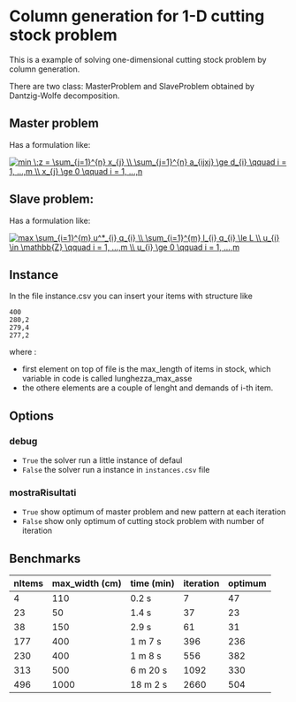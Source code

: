# Column generation for 1-D cutting stock problem
This is a example of solving one-dimensional cutting stock problem by column generation.


There are two class: MasterProblem and SlaveProblem obtained by Dantzig-Wolfe decomposition.

## Master problem
Has a formulation like:


<a href="https://www.codecogs.com/eqnedit.php?latex=min&space;\;z&space;=&space;\sum_{j=1}^{n}&space;x_{j}&space;\\&space;\sum_{j=1}^{n}&space;a_{ijxj}&space;\ge&space;d_{i}&space;\qquad&space;i&space;=&space;1,&space;...,m&space;\\&space;x_{j}&space;\ge&space;0&space;\qquad&space;i&space;=&space;1,&space;...,n" target="_blank"><img src="https://latex.codecogs.com/gif.latex?min&space;\;z&space;=&space;\sum_{j=1}^{n}&space;x_{j}&space;\\&space;\sum_{j=1}^{n}&space;a_{ijxj}&space;\ge&space;d_{i}&space;\qquad&space;i&space;=&space;1,&space;...,m&space;\\&space;x_{j}&space;\ge&space;0&space;\qquad&space;i&space;=&space;1,&space;...,n" title="min \;z = \sum_{j=1}^{n} x_{j} \\ \sum_{j=1}^{n} a_{ijxj} \ge d_{i} \qquad i = 1, ...,m \\ x_{j} \ge 0 \qquad i = 1, ...,n" /></a>

## Slave problem:
Has a formulation like:


<a href="https://www.codecogs.com/eqnedit.php?latex=max&space;\sum_{i=1}^{m}&space;u^*_{i}&space;q_{i}&space;\\&space;\sum_{i=1}^{m}&space;l_{i}&space;q_{i}&space;\le&space;L&space;\\&space;u_{i}&space;\in&space;\mathbb{Z}&space;\qquad&space;i&space;=&space;1,&space;...,m&space;\\&space;u_{i}&space;\ge&space;0&space;\qquad&space;i&space;=&space;1,&space;...,m" target="_blank"><img src="https://latex.codecogs.com/gif.latex?max&space;\sum_{i=1}^{m}&space;u^*_{i}&space;q_{i}&space;\\&space;\sum_{i=1}^{m}&space;l_{i}&space;q_{i}&space;\le&space;L&space;\\&space;u_{i}&space;\in&space;\mathbb{Z}&space;\qquad&space;i&space;=&space;1,&space;...,m&space;\\&space;u_{i}&space;\ge&space;0&space;\qquad&space;i&space;=&space;1,&space;...,m" title="max \sum_{i=1}^{m} u^*_{i} q_{i} \\ \sum_{i=1}^{m} l_{i} q_{i} \le L \\ u_{i} \in \mathbb{Z} \qquad i = 1, ...,m \\ u_{i} \ge 0 \qquad i = 1, ...,m" /></a>


## Instance
In the file instance.csv you can insert your items with structure like 
```
400
280,2
279,4
277,2
```
where :
- first element on top of file is the max_length of items in stock, which variable in code is called lunghezza_max_asse
- the othere elements are a couple of lenght and demands of i-th item.

## Options

### debug 
- ```True``` the solver run a little instance of defaul
- ```False``` the solver run a instance in ```instances.csv``` file

### mostraRisultati
- ```True``` show optimum of master problem and new pattern at each iteration
- ```False``` show only optimum of cutting stock problem with number of iteration


## Benchmarks

| nItems  | max_width (cm) | time (min) | iteration  | optimum |
| ------------- | ------------- | ------------- | ------------- | -------------|
| 4  | 110  |  0.2 s  |  7  | 47 |
| 23  | 50  | 1.4 s  | 37  |  23  |
| 38  | 150  | 2.9 s  | 61  |  31  |
| 177  | 400  | 1 m 7 s  | 396 |  236  |
| 230  | 400  | 1 m 8 s  | 556  |  382  |
| 313  | 500  | 6 m 20 s  | 1092  |  330  |
| 496  | 1000  | 18 m 2 s  | 2660  |  504  |

